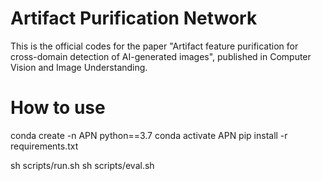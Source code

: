 # Artifact Purification Network
This is the official codes for the paper "Artifact feature purification for cross-domain detection of AI-generated images", published in Computer Vision and Image Understanding.

# How to use
conda create -n APN python==3.7
conda activate APN
pip install -r requirements.txt

sh scripts/run.sh
sh scripts/eval.sh